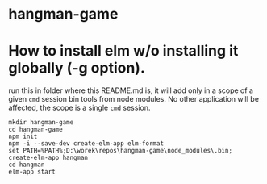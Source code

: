 # hangman-game

# How to install elm w/o installing it globally (-g option).
run this in folder where this README.md is, it will add only in a scope of a given `cmd` session bin tools from node modules. No other application will be affected, the scope is a single `cmd` session.  

`mkdir hangman-game`  
`cd hangman-game`  
`npm init`  
`npm -i --save-dev create-elm-app elm-format`  
`set PATH=%PATH%;D:\worek\repos\hangman-game\node_modules\.bin;`  
`create-elm-app hangman`  
`cd hangman`  
`elm-app start`  